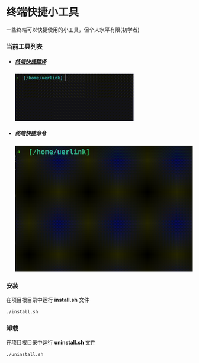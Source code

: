 # 终端快捷小工具
一些终端可以快捷使用的小工具，但个人水平有限(初学者)

### 当前工具列表
- ##### [终端快捷翻译](./fy/README.md)
    ![](./fy/Translate-demo.gif)
- ##### [终端快捷命令](./run/README.md)
    ![](./run/run-demo.gif)
### 安装
在项目根目录中运行 **install.sh** 文件
```bash
./install.sh
```
### 卸载
在项目根目录中运行 **uninstall.sh** 文件
```bash
./uninstall.sh
```